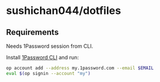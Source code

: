 
# sushichan044/dotfiles

## Requirements

Needs 1Password session from CLI.

Install [1Password CLI](https://developer.1password.com/docs/cli/get-started/) and run:

```bash
op account add --address my.1password.com --email $EMAIL
eval $(op signin --account "my")
```
